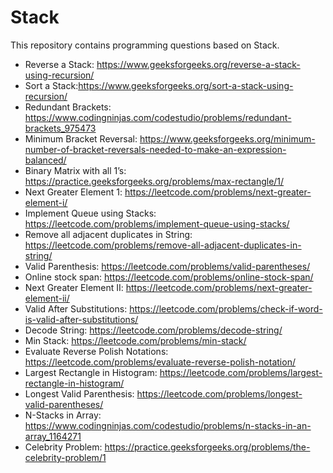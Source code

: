 # Stack
This repository contains programming questions based on Stack.
- Reverse a Stack: https://www.geeksforgeeks.org/reverse-a-stack-using-recursion/
- Sort a Stack:https://www.geeksforgeeks.org/sort-a-stack-using-recursion/
- Redundant Brackets: https://www.codingninjas.com/codestudio/problems/redundant-brackets_975473
- Minimum Bracket Reversal: https://www.geeksforgeeks.org/minimum-number-of-bracket-reversals-needed-to-make-an-expression-balanced/
- Binary Matrix with all 1’s: https://practice.geeksforgeeks.org/problems/max-rectangle/1/
- Next Greater Element 1: https://leetcode.com/problems/next-greater-element-i/
- Implement Queue using Stacks: https://leetcode.com/problems/implement-queue-using-stacks/
- Remove all adjacent duplicates in String: https://leetcode.com/problems/remove-all-adjacent-duplicates-in-string/
- Valid Parenthesis: https://leetcode.com/problems/valid-parentheses/
- Online stock span: https://leetcode.com/problems/online-stock-span/
- Next Greater Element II: https://leetcode.com/problems/next-greater-element-ii/
- Valid After Substitutions: https://leetcode.com/problems/check-if-word-is-valid-after-substitutions/
- Decode String: https://leetcode.com/problems/decode-string/
- Min Stack: https://leetcode.com/problems/min-stack/
- Evaluate Reverse Polish Notations: https://leetcode.com/problems/evaluate-reverse-polish-notation/
- Largest Rectangle in Histogram: https://leetcode.com/problems/largest-rectangle-in-histogram/
- Longest Valid Parenthesis: https://leetcode.com/problems/longest-valid-parentheses/
- N-Stacks in Array: https://www.codingninjas.com/codestudio/problems/n-stacks-in-an-array_1164271
- Celebrity Problem: https://practice.geeksforgeeks.org/problems/the-celebrity-problem/1

